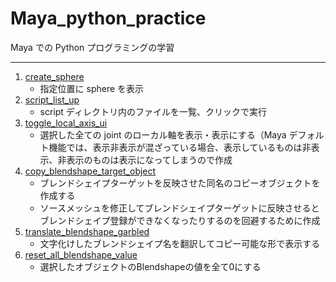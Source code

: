 # Maya_python_practice

Maya での Python プログラミングの学習

---

1. [create_sphere](https://github.com/szgk/maya_python_practice/tree/main/src/create_sphere)
   - 指定位置に sphere を表示
2. [script_list_up](https://github.com/szgk/maya_python_practice/tree/main/src/script_list_up)
   - script ディレクトリ内のファイルを一覧、クリックで実行
3. [toggle_local_axis_ui](https://github.com/szgk/maya_python_practice/tree/main/src/toggle_local_axis_ui)
   - 選択した全ての joint のローカル軸を表示・表示にする（Maya デフォルト機能では、表示非表示が混ざっている場合、表示しているものは非表示、非表示のものは表示になってしまうので作成
4. [copy_blendshape_target_object](https://github.com/szgk/maya_python_practice/tree/main/src/copy_blendshape_target_object)
   - ブレンドシェイプターゲットを反映させた同名のコピーオブジェクトを作成する
   - ソースメッシュを修正してブレンドシェイプターゲットに反映させるとブレンドシェイプ登録ができなくなったりするのを回避するために作成
5. [translate_blendshape_garbled](https://github.com/szgk/maya_python_practice/tree/main/src/translate_blendshape_garbled)
   - 文字化けしたブレンドシェイプ名を翻訳してコピー可能な形で表示する
6. [reset_all_blendshape_value](https://github.com/szgk/maya_python_practice/tree/main/src/reset_all_blendshape_value)
   - 選択したオブジェクトのBlendshapeの値を全て0にする
